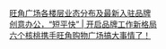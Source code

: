   
[旺角广场各楼层业态分布及最新入驻品牌](http://www.dianyue.me/archives/575/v7kh485dwqws4qwq/)  
[创意办公，“短平快” | 开启品牌工作新格局](http://www.dianyue.me/archives/321/h3fb3oqmfdjpiyg1/)  
[六个核桃携手旺角购物广场搞大事情了！](http://www.dianyue.me/archives/423/npfnlidl15trsft8/)